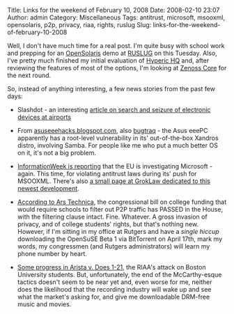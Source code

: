 Title: Links for the weekend of February 10, 2008
Date: 2008-02-10 23:07
Author: admin
Category: Miscellaneous
Tags: antitrust, microsoft, msooxml, opensolaris, p2p, privacy, riaa, rights, ruslug
Slug: links-for-the-weekend-of-february-10-2008

Well, I don't have much time for a real post. I'm quite busy with school
work and prepping for an [OpenSolaris](http://www.opensolaris.org) demo
at [RUSLUG](http://ruslug.rutgers.edu) on this Tuesday. Also, I've
pretty much finished my initial evaluation of [Hyperic
HQ](http://www.hyperic.com) and, after reviewing the features of most of
the options, I'm looking at [Zenoss Core](http://www.zenoss.com) for the
next round.

So, instead of anything interesting, a few news stories from the past
few days:

-   Slashdot - an interesting [article on search and seizure of
    electronic devices at
    airports](http://yro.slashdot.org/article.pl?sid=08/02/10/1251233&from=rss)

-   From
    [asuseeehacks.blogspot.com](http://asuseeehacks.blogspot.com/2008/02/security-alert-asus-eee-pc-vulnerable.html),
    also [bugtraq](http://seclists.org/bugtraq/2008/Feb/0086.html) - the
    Asus eeePC apparently has a root-level vulnerability in its'
    out-of-the-box Xandros distro, involving Samba. For people like me
    who put a much better OS on it, it's not a big problem.
-   [InformationWeek is
    reporting](http://www.informationweek.com/news/showArticle.jhtml?articleID=206106956)
    that the EU is investigating Microsoft - again. This time, for
    violating antitrust laws during its' push for MSOOXML. There's also
    [a small page at GrokLaw dedicated to this newest
    development](http://www.groklaw.net/article.php?story=20080208151410252).
-   [According to Ars
    Technica](http://arstechnica.com/news.ars/post/20080207-controversial-college-funding-bill-passedp2p-proviso-intact.html),
    the congressional bill on college funding that would require schools
    to filter out P2P traffic has PASSED in the House, with the
    filtering clause intact. Fine. Whatever. A gross invasion of
    privacy, and of college students' rights, but that's nothing new.
    However, if I'm sitting in my office at Rutgers and have a
    <span style="font-style: italic;">single hiccup</span> downloading
    the OpenSuSE Beta 1 via BitTorrent on April 17th, mark my words, my
    congressmen (and Rutgers administrators) will learn my phone number
    by heart.
-   [Some progress in Arista v. Does
    1-21](http://recordingindustryvspeople.blogspot.com/2008/02/judge-grants-eff-motion-for-leave-to.html),
    the RIAA's attack on Boston University students. But, unfortunately,
    the end of the McCarthy-esque tactics doesn't seem to be near yet
    and, even worse for me, neither does the likelihood that the
    recording industry will wake up and see what the market's asking
    for, and give me downloadable DRM-free music and movies.


